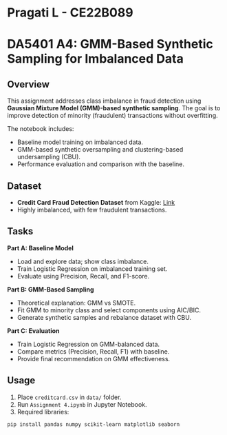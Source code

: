 # Pragati L - CE22B089

# DA5401 A4: GMM-Based Synthetic Sampling for Imbalanced Data

## Overview
This assignment addresses class imbalance in fraud detection using **Gaussian Mixture Model (GMM)-based synthetic sampling**. The goal is to improve detection of minority (fraudulent) transactions without overfitting.  

The notebook includes:
- Baseline model training on imbalanced data.
- GMM-based synthetic oversampling and clustering-based undersampling (CBU).
- Performance evaluation and comparison with the baseline.

## Dataset
- **Credit Card Fraud Detection Dataset** from Kaggle: [Link](https://www.kaggle.com/datasets/mlg-ulb/creditcardfraud)  
- Highly imbalanced, with few fraudulent transactions.

## Tasks

**Part A: Baseline Model**
- Load and explore data; show class imbalance.
- Train Logistic Regression on imbalanced training set.
- Evaluate using Precision, Recall, and F1-score.

**Part B: GMM-Based Sampling**
- Theoretical explanation: GMM vs SMOTE.
- Fit GMM to minority class and select components using AIC/BIC.
- Generate synthetic samples and rebalance dataset with CBU.

**Part C: Evaluation**
- Train Logistic Regression on GMM-balanced data.
- Compare metrics (Precision, Recall, F1) with baseline.
- Provide final recommendation on GMM effectiveness.

## Usage
1. Place `creditcard.csv` in `data/` folder.
2. Run `Assignment 4.ipynb` in Jupyter Notebook.
3. Required libraries:
```bash
pip install pandas numpy scikit-learn matplotlib seaborn
